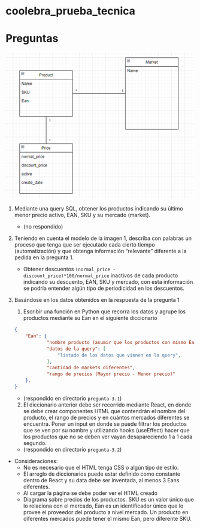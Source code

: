 # coolebra_prueba_tecnica

# Preguntas

![Alt text](image.png)

1. Mediante una query SQL, obtener los productos indicando su último menor precio activo, EAN, SKU y su mercado (market).
   - (no respondido)
2. Teniendo en cuenta el modelo de la imagen 1, describa con palabras un proceso que tenga que ser ejecutado cada cierto tiempo (automatización) y que obtenga información “relevante” diferente a la pedida en la pregunta 1.
   - Obtener descuentos `(normal_price - discount_price)*100/normal_price` inactivos de cada producto indicando su descuento, EAN, SKU y mercado, con esta información se podría entender algún tipo de periodicidad en los descuentos.
3. Basándose en los datos obtenidos en la respuesta de la pregunta 1
   1. Escribir una función en Python que recorra los datos y agrupe los productos mediante su Ean en el siguiente diccionario
   
    ```json
    {
        "Ean": {
                "nombre producto (asumir que los productos con mismo Ean tienen el mismo nombre)",
                "datos de la query": [ 
                    "listado de los datos que vienen en la query", 
                ],
                "cantidad de markets diferentes",
                "rango de precios (Mayor precio - Menor precio)"
        },
    }
    ```
    
   - (respondido en directorio `pregunta-3.1`)
   2. El diccionario anterior debe ser recorrido mediante React, en donde se debe crear componentes HTML que contendrán el nombre del producto, el rango de precios y en cuántos mercados diferentes se encuentra. Poner un input en donde se puede filtrar los productos que se ven por su nombre y utilizando hooks (useEffect) hacer que los productos que no se deben ver vayan desapareciendo 1 a 1 cada segundo.
   - (respondido en directorio `pregunta-3.2`)

- Consideraciones:
  - No es necesario que el HTML tenga CSS o algún tipo de estilo.
  - El arreglo de diccionarios puede estar definido como constante dentro de React y su data debe ser inventada, al menos 3 Eans diferentes.
  - Al cargar la página se debe poder ver el HTML creado
  - Diagrama sobre precios de los productos. SKU es un valor único que lo relaciona con el mercado, Ean es un identificador único que lo provee el proveedor del producto a nivel mercado. Un producto en diferentes mercados puede tener el mismo Ean, pero diferente SKU.
